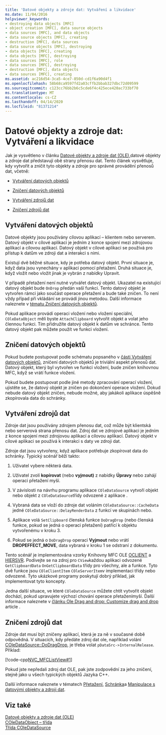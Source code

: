 ```yaml
---
title: 'Datové objekty a zdroje dat: Vytváření a likvidace'
ms.date: 11/04/2016
helpviewer_keywords:
- destroying data objects [MFC]
- object creation [MFC], data source objects
- data sources [MFC], and data objects
- data source objects [MFC], creating
- destruction [MFC], data sources
- data source objects [MFC], destroying
- data objects [MFC], creating
- data objects [MFC], destroying
- data sources [MFC], role
- data sources [MFC], destroying
- destruction [MFC], data objects
- data sources [MFC], creating
ms.assetid: ac216d54-3ca5-4ce7-850d-cd1f6a90d4f1
ms.openlocfilehash: 58b68ca9597fd2a03cffb2bbab327dbc72d09599
ms.sourcegitcommit: c123cc76bb2b6c5cde6f4c425ece420ac733bf70
ms.translationtype: MT
ms.contentlocale: cs-CZ
ms.lasthandoff: 04/14/2020
ms.locfileid: "81371214"
---
```

# <a name="data-objects-and-data-sources-creation-and-destruction"></a>Datové objekty a zdroje dat: Vytváření a likvidace

Jak je vysvětleno v článku [Datové objekty a zdroje dat (OLE),](../mfc/data-objects-and-data-sources-ole.md)datové objekty a zdroje dat představují obě strany přenosu dat. Tento článek vysvětluje, kdy vytvořit a zničit tyto objekty a zdroje pro správné provádění přenosů dat, včetně:

- [Vytváření datových objektů](#_core_creating_data_objects)

- [Zničení datových objektů](#_core_destroying_data_objects)

- [Vytváření zdrojů dat](#_core_creating_data_sources)

- [Zničení zdrojů dat](#_core_destroying_data_sources)

## <a name="creating-data-objects"></a><a name="_core_creating_data_objects"></a>Vytváření datových objektů

Datové objekty jsou používány cílovou aplikací – klientem nebo serverem. Datový objekt v cílové aplikaci je jedním z konce spojení mezi zdrojovou aplikací a cílovou aplikací. Datový objekt v cílové aplikaci se používá pro přístup k datům ve zdroji dat a interakci s nimi.

Existují dvě běžné situace, kdy je potřeba datový objekt. První situace je, když data jsou vynechány v aplikaci pomocí přetažení. Druhá situace je, když vložit nebo vložit jinak je vybrán z nabídky Upravit.

V případě přetažení není nutné vytvářet datový objekt. Ukazatel na existující datový objekt bude `OnDrop` předán vaší funkci. Tento datový objekt je vytvořen rámci jako součást operace přetažení a bude také zničen. To není vždy případ při vkládání se provádí jinou metodou. Další informace naleznete v [tématu Zničení datových objektů](#_core_destroying_data_objects).

Pokud aplikace provádí operaci vložení nebo vložení speciální, `COleDataObject` měli byste `AttachClipboard` vytvořit objekt a volat jeho člennou funkci. Tím přidružíte datový objekt k datům ve schránce. Tento datový objekt pak můžete použít ve funkci vložení.

## <a name="destroying-data-objects"></a><a name="_core_destroying_data_objects"></a>Zničení datových objektů

Pokud budete postupovat podle schématu popsaného v [části Vytváření datových objektů](#_core_creating_data_objects), zničení datových objektů je triviální aspekt přenosů dat. Datový objekt, který byl vytvořen ve funkci vložení, bude zničen knihovnou MFC, když se vrátí funkce vložení.

Pokud budete postupovat podle jiné metody zpracování operací vložení, ujistěte se, že datový objekt je zničen po dokončení operace vložení. Dokud nebude datový objekt zničen, nebude možné, aby jakákoli aplikace úspěšně zkopírovala data do schránky.

## <a name="creating-data-sources"></a><a name="_core_creating_data_sources"></a>Vytváření zdrojů dat

Zdroje dat jsou používány zdrojem přenosu dat, což může být klientská nebo serverová strana přenosu dat. Zdroj dat ve zdrojové aplikaci je jedním z konce spojení mezi zdrojovou aplikací a cílovou aplikací. Datový objekt v cílové aplikaci se používá k interakci s daty ve zdroji dat.

Zdroje dat jsou vytvořeny, když aplikace potřebuje zkopírovat data do schránky. Typický scénář běží takto:

1. Uživatel vybere některá data.

1. Uživatel zvolí **kopírovat** (nebo **vyjmout)** z nabídky **Úpravy** nebo zahájí operaci přetažení myší.

1. V závislosti na návrhu programu aplikace `COleDataSource` vytvoří objekt nebo objekt z `COleDataSource`třídy odvozené z aplikace .

1. Vybraná data se vloží do zdroje dat voláním `COleDataSource::CacheData` jedné `COleDataSource::DelayRenderData` z funkcí ve skupinách nebo.

1. Aplikace volá `SetClipboard` členská funkce `DoDragDrop` (nebo členská funkce, pokud se jedná o operaci přetažení) patřící k objektu vytvořenému v kroku 3.

1. Pokud se jedná o `DoDragDrop` operaci **Vyjmout** nebo vrátí **DROPEFFECT_MOVE**, data vybraná v kroku 1 se odstraní z dokumentu.

Tento scénář je implementována vzorky Knihovny MFC OLE [OCLIENT](../overview/visual-cpp-samples.md) a [HIERSVR](../overview/visual-cpp-samples.md). Podívejte se na zdroj pro `CView`každou aplikaci odvozené `GetClipboardData` `OnGetClipboardData` třídy pro všechny, ale a funkce. Tyto dvě funkce jsou `COleClientItem` `COleServerItem`v implementaci třídy nebo odvozené. Tyto ukázkové programy poskytují dobrý příklad, jak implementovat tyto koncepty.

Jedna další situace, ve které `COleDataSource` můžete chtít vytvořit objekt dochází, pokud upravujete výchozí chování operace přetaženímyší. Další informace naleznete v [článku Ole Drag and drop: Customize drag and drop](../mfc/drag-and-drop-ole.md#customize-drag-and-drop) article .

## <a name="destroying-data-sources"></a><a name="_core_destroying_data_sources"></a>Zničení zdrojů dat

Zdroje dat musí být zničeny aplikací, která je za ně v současné době odpovědná. V situacích, kdy předáte zdroj dat ole, například volání [COleDataSource::DoDragDrop](../mfc/reference/coledatasource-class.md#dodragdrop), je třeba volat `pDataSrc->InternalRelease`. Příklad:

[!code-cpp[NVC_MFCListView#1](../atl/reference/codesnippet/cpp/data-objects-and-data-sources-creation-and-destruction_1.cpp)]

Pokud jste nepředali zdroj dat OLE, pak jste zodpovědní za jeho zničení, stejně jako u všech typických objektů Jazyka C++.

Další informace naleznete v tématech [Přetažení](../mfc/drag-and-drop-ole.md), [Schránka](../mfc/clipboard.md)a [Manipulace s datovými objekty a zdroji dat](../mfc/data-objects-and-data-sources-manipulation.md).

## <a name="see-also"></a>Viz také

[Datové objekty a zdroje dat (OLE)](../mfc/data-objects-and-data-sources-ole.md)<br/>
[COleDataObject – třída](../mfc/reference/coledataobject-class.md)<br/>
[Třída COleDataSource](../mfc/reference/coledatasource-class.md)
